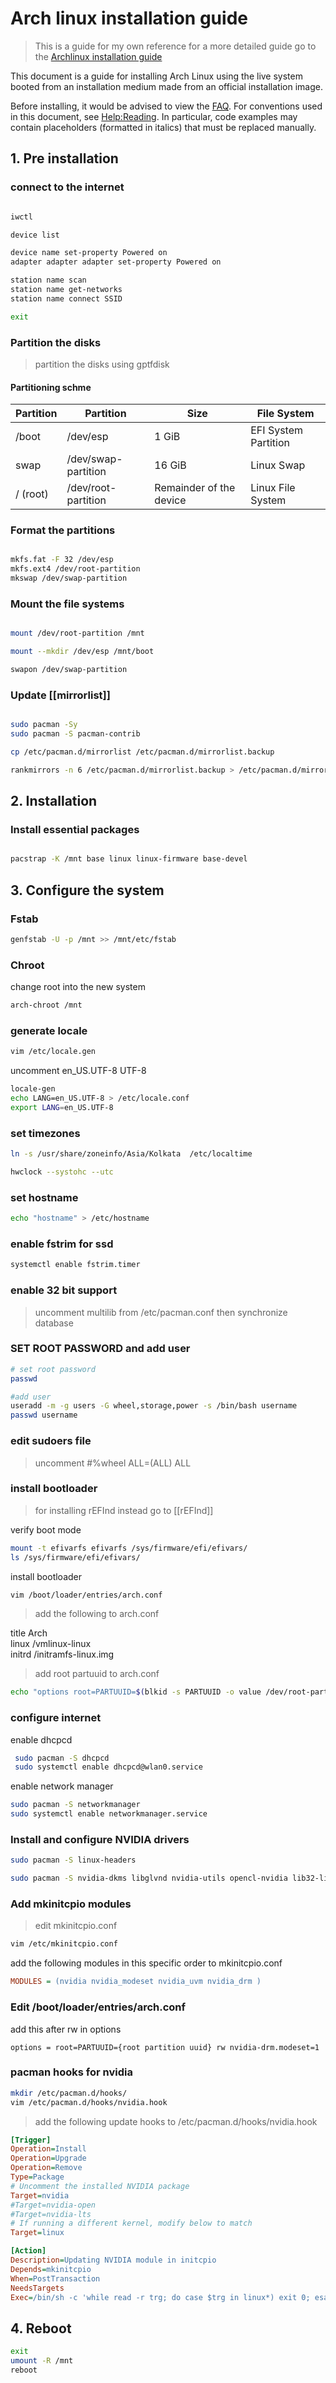 # Arch linux installation guide

> This is a guide for my own reference for a more detailed guide go to the [Archlinux installation guide](https://wiki.archlinux.org/title/Installation_guide)

This document is a guide for installing Arch Linux using the live system booted from an installation medium made from an official installation image.

Before installing, it would be advised to view the [FAQ](https://wiki.archlinux.org/title/Frequently_asked_questions). For conventions used in this document, see [Help:Reading](https://wiki.archlinux.org/title/Help:Reading). In particular, code examples may contain placeholders (formatted in italics) that must be replaced manually.

## 1. Pre installation

### connect to the internet

```bash

iwctl

device list

device name set-property Powered on
adapter adapter adapter set-property Powered on

station name scan
station name get-networks
station name connect SSID

exit

```

### Partition the disks

> partition the disks using gptfdisk 

#### Partitioning schme

| Partition | Partition           | Size                      | File System          |
|-----------|---------------------|---------------------------|----------------------|
| /boot     | /dev/esp            | 1 GiB                     | EFI System Partition |
| swap      | /dev/swap-partition | 16 GiB                    | Linux Swap           |
| / (root)  | /dev/root-partition | Remainder of the device   | Linux File System    |

### Format the partitions 

```bash

mkfs.fat -F 32 /dev/esp  
mkfs.ext4 /dev/root-partition  
mkswap /dev/swap-partition  

```

### Mount the file systems

```bash

mount /dev/root-partition /mnt  

mount --mkdir /dev/esp /mnt/boot  

swapon /dev/swap-partition  

```

### Update [[mirrorlist]]

```bash

sudo pacman -Sy
sudo pacman -S pacman-contrib

cp /etc/pacman.d/mirrorlist /etc/pacman.d/mirrorlist.backup

rankmirrors -n 6 /etc/pacman.d/mirrorlist.backup > /etc/pacman.d/mirrorlist

```

## 2. Installation

### Install essential packages

```bash

pacstrap -K /mnt base linux linux-firmware base-devel

```
## 3. Configure the system

### Fstab

```bash
genfstab -U -p /mnt >> /mnt/etc/fstab
```

### Chroot
change root into the new system

```bash
arch-chroot /mnt 
```
### generate locale

```bash
vim /etc/locale.gen
```
uncomment en_US.UTF-8 UTF-8

```bash
locale-gen
echo LANG=en_US.UTF-8 > /etc/locale.conf
export LANG=en_US.UTF-8
```

### set timezones

```bash
ln -s /usr/share/zoneinfo/Asia/Kolkata  /etc/localtime

hwclock --systohc --utc

```
### set hostname

```bash
echo "hostname" > /etc/hostname
```

### enable fstrim for ssd

```bash
systemctl enable fstrim.timer
```

### enable 32 bit support

> uncomment multilib from /etc/pacman.conf then synchronize database

### SET ROOT PASSWORD and add user

```bash
# set root password
passwd

#add user
useradd -m -g users -G wheel,storage,power -s /bin/bash username
passwd username
```

### edit sudoers file

> uncomment #%wheel ALL=(ALL) ALL

### install bootloader

> for installing rEFInd instead go to [[rEFInd]]

verify boot mode

```bash
mount -t efivarfs efivarfs /sys/firmware/efi/efivars/
ls /sys/firmware/efi/efivars/
```

install bootloader

```bash
vim /boot/loader/entries/arch.conf
```

> add the following to arch.conf

title Arch  
linux /vmlinux-linux  
initrd /initramfs-linux.img  

>add root partuuid  to arch.conf

```bash
echo "options root=PARTUUID=$(blkid -s PARTUUID -o value /dev/root-partition) rw" >> /boot/loader/entries/arch.conf
```

### configure internet

enable dhcpcd

```bash
 sudo pacman -S dhcpcd
 sudo systemctl enable dhcpcd@wlan0.service
```

enable network manager

```bash
sudo pacman -S networkmanager
sudo systemctl enable networkmanager.service
```

### Install and configure NVIDIA drivers

```bash
sudo pacman -S linux-headers

sudo pacman -S nvidia-dkms libglvnd nvidia-utils opencl-nvidia lib32-libglvnd lib32-nvidia-utils lib32-opencl-nvidia nvidia-settings
```

### Add mkinitcpio modules

> edit mkinitcpio.conf 

```bash
vim /etc/mkinitcpio.conf
```
add the following modules in this specific order to mkinitcpio.conf

```ini
MODULES = (nvidia nvidia_modeset nvidia_uvm nvidia_drm )
```

### Edit /boot/loader/entries/arch.conf
add this after rw in options

```
options = root=PARTUUID={root partition uuid} rw nvidia-drm.modeset=1
```

### pacman hooks for nvidia

```bash
mkdir /etc/pacman.d/hooks/
vim /etc/pacman.d/hooks/nvidia.hook
```

> add the following update hooks to /etc/pacman.d/hooks/nvidia.hook

```ini
[Trigger]
Operation=Install
Operation=Upgrade
Operation=Remove
Type=Package
# Uncomment the installed NVIDIA package
Target=nvidia
#Target=nvidia-open
#Target=nvidia-lts
# If running a different kernel, modify below to match
Target=linux

[Action]
Description=Updating NVIDIA module in initcpio
Depends=mkinitcpio
When=PostTransaction
NeedsTargets
Exec=/bin/sh -c 'while read -r trg; do case $trg in linux*) exit 0; esac; done; /usr/bin/mkinitcpio -P'
```

## 4. Reboot

```bash
exit
umount -R /mnt
reboot
```

